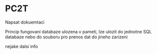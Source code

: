 # PC2T
Napsat dokuemtaci

Princip fungovani
databaze ulozena v pameti, lze ulozit do jednotne SQL databaze
nebo do souboru pro prenos dat do jineho zarizeni

nejake dalsi info
